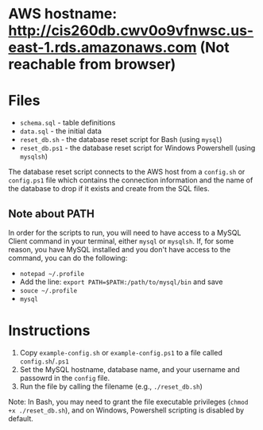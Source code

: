 # AWS hostname: <http://cis260db.cwv0o9vfnwsc.us-east-1.rds.amazonaws.com> (Not reachable from browser)
# Files
- `schema.sql` - table definitions
- `data.sql` - the initial data
- `reset_db.sh` - the database reset script for Bash (using `mysql`)
- `reset_db.ps1` - the database reset script for Windows Powershell (using `mysqlsh`)

The database reset script connects to the AWS host from a `config.sh` or `config.ps1` file which contains
the connection information and the name of the database to drop if it exists and create from the SQL files.

## Note about PATH
In order for the scripts to run, you will need to have access to a MySQL Client command in your terminal,
either `mysql` or `mysqlsh`. If, for some reason, you have MySQL installed and you don't have access to
the command, you can do the following:
- `notepad ~/.profile`
- Add the line: `export PATH=$PATH:/path/to/mysql/bin` and save
- `souce ~/.profile`
- `mysql`

# Instructions
1. Copy `example-config.sh` or `example-config.ps1` to a file called `config.sh`/`.ps1`
2. Set the MySQL hostname, database name, and your username and passowrd in the `config` file.
3. Run the file by calling the filename (e.g., `./reset_db.sh`)

Note: In Bash, you may need to grant the file executable privileges (`chmod +x ./reset_db.sh`),
and on Windows, Powershell scripting is disabled by default.
